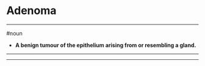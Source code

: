 # Adenoma
---
#noun
- **A benign tumour of the epithelium arising from or resembling a gland.**
---
---
